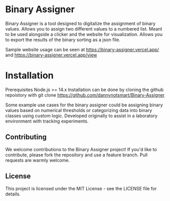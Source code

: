 # Binary Assigner

Binary Assigner is a tool designed to digitalize the assignment of binary values. Allows you to assign two different values to a numbered list. Meant to be used alongside a clicker and the website for visualization. Allows you to export the results of the binary sorting as a json file.

Sample website usage can be seen at 
https://binary-assigner.vercel.app/ and https://binary-assigner.vercel.app/view

# Installation
Prerequisites
Node.js >= 14.x
Installation can be done by cloning the github repoistory with git clone https://github.com/dannynotsmart/Binary-Assigner

Some example use cases for the binary assigner could be assigning binary values based on numerical thresholds or categorizing data into binary classes using custom logic. Developed originally to assist in a laboratory environment with tracking experiments.

## Contributing
We welcome contributions to the Binary Assigner project! If you'd like to contribute, please fork the repository and use a feature branch. Pull requests are warmly welcome.

## License
This project is licensed under the MIT License - see the LICENSE file for details.
